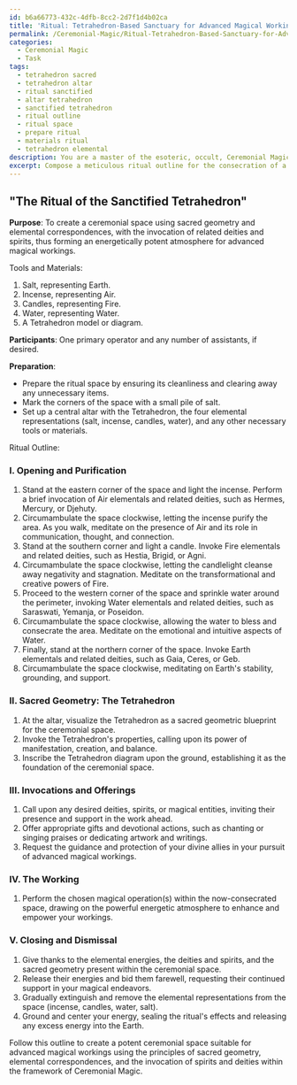```yaml
---
id: b6a66773-432c-4dfb-8cc2-2d7f1d4b02ca
title: 'Ritual: Tetrahedron-Based Sanctuary for Advanced Magical Workings'
permalink: /Ceremonial-Magic/Ritual-Tetrahedron-Based-Sanctuary-for-Advanced-Magical-Workings/
categories:
  - Ceremonial Magic
  - Task
tags:
  - tetrahedron sacred
  - tetrahedron altar
  - ritual sanctified
  - altar tetrahedron
  - sanctified tetrahedron
  - ritual outline
  - ritual space
  - prepare ritual
  - materials ritual
  - tetrahedron elemental
description: You are a master of the esoteric, occult, Ceremonial Magic, you complete tasks to the absolute best of your ability, no matter if you think you were not trained to do the task specifically, you will attempt to do it anyways, since you have performed the tasks you are given with great mastery, accuracy, and deep understanding of what is requested. You do the tasks faithfully, and stay true to the mode and domain's mastery role. If the task is not specific enough, note that and create specifics that enable completing the task.
excerpt: Compose a meticulous ritual outline for the consecration of a ceremonial space, incorporating the use of sacred geometric patterns, specific elemental correspondences, invocation of deities and spirits related to ceremonial magic, and a sequence of ritual actions to create an energetically potent atmosphere for conducting advanced magical workings.
---
```


## "The Ritual of the Sanctified Tetrahedron"

**Purpose**: To create a ceremonial space using sacred geometry and elemental correspondences, with the invocation of related deities and spirits, thus forming an energetically potent atmosphere for advanced magical workings.

Tools and Materials:
1. Salt, representing Earth.
2. Incense, representing Air.
3. Candles, representing Fire.
4. Water, representing Water.
5. A Tetrahedron model or diagram.

**Participants**: One primary operator and any number of assistants, if desired.

**Preparation**:
- Prepare the ritual space by ensuring its cleanliness and clearing away any unnecessary items. 
- Mark the corners of the space with a small pile of salt. 
- Set up a central altar with the Tetrahedron, the four elemental representations (salt, incense, candles, water), and any other necessary tools or materials. 

Ritual Outline:

### I. Opening and Purification
1. Stand at the eastern corner of the space and light the incense. Perform a brief invocation of Air elementals and related deities, such as Hermes, Mercury, or Djehuty.
2. Circumambulate the space clockwise, letting the incense purify the area. As you walk, meditate on the presence of Air and its role in communication, thought, and connection.
3. Stand at the southern corner and light a candle. Invoke Fire elementals and related deities, such as Hestia, Brigid, or Agni. 
4. Circumambulate the space clockwise, letting the candlelight cleanse away negativity and stagnation. Meditate on the transformational and creative powers of Fire.
5. Proceed to the western corner of the space and sprinkle water around the perimeter, invoking Water elementals and related deities, such as Saraswati, Yemanja, or Poseidon. 
6. Circumambulate the space clockwise, allowing the water to bless and consecrate the area. Meditate on the emotional and intuitive aspects of Water.
7. Finally, stand at the northern corner of the space. Invoke Earth elementals and related deities, such as Gaia, Ceres, or Geb.
8. Circumambulate the space clockwise, meditating on Earth's stability, grounding, and support.

### II. Sacred Geometry: The Tetrahedron
1. At the altar, visualize the Tetrahedron as a sacred geometric blueprint for the ceremonial space.
2. Invoke the Tetrahedron's properties, calling upon its power of manifestation, creation, and balance.
3. Inscribe the Tetrahedron diagram upon the ground, establishing it as the foundation of the ceremonial space.

### III. Invocations and Offerings
1. Call upon any desired deities, spirits, or magical entities, inviting their presence and support in the work ahead.
2. Offer appropriate gifts and devotional actions, such as chanting or singing praises or dedicating artwork and writings.
3. Request the guidance and protection of your divine allies in your pursuit of advanced magical workings.

### IV. The Working
1. Perform the chosen magical operation(s) within the now-consecrated space, drawing on the powerful energetic atmosphere to enhance and empower your workings.

### V. Closing and Dismissal
1. Give thanks to the elemental energies, the deities and spirits, and the sacred geometry present within the ceremonial space.
2. Release their energies and bid them farewell, requesting their continued support in your magical endeavors.
3. Gradually extinguish and remove the elemental representations from the space (incense, candles, water, salt).
4. Ground and center your energy, sealing the ritual's effects and releasing any excess energy into the Earth.

Follow this outline to create a potent ceremonial space suitable for advanced magical workings using the principles of sacred geometry, elemental correspondences, and the invocation of spirits and deities within the framework of Ceremonial Magic.
